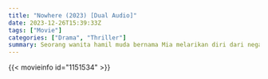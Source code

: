 ```yaml
---
title: "Nowhere (2023) [Dual Audio]"
date: 2023-12-26T15:39:33Z
tags: ["Movie"]
categories: ["Drama", "Thriller"]
summary: Seorang wanita hamil muda bernama Mia melarikan diri dari negara yang sedang berperang dengan bersembunyi di sebuah kontainer maritim di atas kapal kargo. Setelah badai dahsyat, Mia melahirkan anak tersebut saat tersesat di laut, di mana dia harus berjuang untuk bertahan hidup.
---
```




<mux-player stream-type="on-demand"
  src="https://kp3d-my.sharepoint.com/personal/ryoo_kp3d_onmicrosoft_com/_layouts/15/download.aspx?share=ESifEpl8vVhGnVXsP0sskpIBRV913lp6Nj_2HlM87yHl2g" metadata-video-title="Nowhere (2023)" prefer-playback="mse" controls>
  </mux-player>
  
  {{< movieinfo id="1151534" >}}
  
  <script src="https://cdn.jsdelivr.net/npm/@mux/mux-player"></script>
  
 <script id="K8Id4RIavXjqiyGSVAibB62nsRlbLwmiM7ty9G7SN6k" type="application/ld+json">
 {
  "@context": "https://schema.org/",
  "@type": "VideoObject",
  "name": "Nowhere",
  "contentUrl": "https://stream.mux.com/K8Id4RIavXjqiyGSVAibB62nsRlbLwmiM7ty9G7SN6k.m3u8",
  "thumbnailUrl": "https://www.themoviedb.org/t/p/original/gvxIwYmDiQUwpitYyQoaE2kKfPS.jpg?width=314&fit_mode=preserve&time=25",
  "uploadDate": "2023-10-02T17:02:33Z",
}

</script>